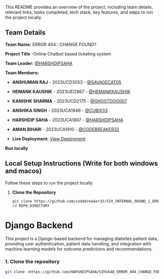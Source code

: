 This README provides an overview of the project, including team details, relevant links, tasks completed, tech stack, key features, and steps to run the project locally.

## Team Details

**Team Name:** ERROR 404 : CHANGE FOUND?

**Project Title** -Online Chatbot based ticketing system

**Team Leader:** [@HARSHDIPSAHA](https://github.com/HARSHDIPSAHA)

**Team Members:**

- **ANSHUMAN RAJ** - 2023UCD3053 - [@SAVAGECAT05](https://github.com/SAVAGECAT05)
- **HEMANK KAUSHIK** - 2023UEI2867 - [@HEMANKKAUSHIK](https://github.com/HEMANKKAUSHIK)
- **KANISHK SHARMA** - 2023UCD2175 - [@GHOSTDOG007](https://github.com/GHOSTDOG007)
- **ANSHIKA SINGH** - 2023UCA1946 - [@CUBIX33](https://github.com/CUBIX33)
- **HARSHDIP SAHA** - 2023UCA1897 - [@HARSHDIPSAHA](https://github.com/HARSHDIPSAHA)
- **AMAN BIHARI** - 2023UCA1910 - [@CODEBREAKER32](https://github.com/CODEBREAKER32)

- **Live Deployment:** [View Deployment](https://willowy-toffee-89c6b8.netlify.app/)



**Run locally**
## Local Setup Instructions (Write for both windows and macos)

Follow these steps to run the project locally

1. **Clone the Repository**
   ```bash
   git clone https://github.com/codebreaker32/SIH_INTERNAL_ROUND_1_ERROR_404_CHANGE_FOUND
   cd REPO_DIRECTORY
   ```

# Django Backend 

This project is a Django-based backend for managing diabetes patient data, providing user authentication, patient data handling, and integration with machine learning models for outcome predictions and recommendations.
### 1. Clone the repository
 ```bash
git clone <https://github.com/HARSHDIPSAHA/SIH1648_ERROR_404_CHANGE_FOUND>
